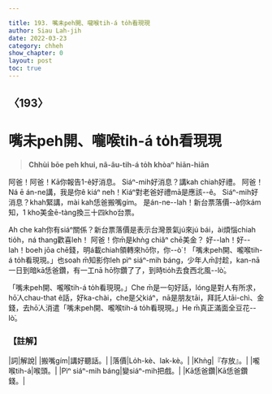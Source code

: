 ```yaml
---

title: 193. 嘴未peh開、嚨喉tih-á to̍h看現現
author: Siau Lah-jih
date: 2022-03-23
category: chheh
show_chapter: 0
layout: post
toc: true
---
```

  
## 〈193〉
# 嘴未peh開、嚨喉tih-á to̍h看現現
>**Chhùi bōe peh khui, nâ-âu-tih-á to̍h khòaⁿ hiān-hiān**

阿爸！阿爸！Kā你報告1-ê好消息。
Siáⁿ-mih好消息？講kah chiah好禮。
阿爸！Ná ē án-ne講，我是你ê kiáⁿ neh！Kiáⁿ對老爸好禮mā是應該--ê。
Siáⁿ-mih好消息？khah緊講，mài kah恁爸搬嘴gím。
是án-ne--lah！新台票落價--à你kám知，1 kho͘美金ē-tàng換三十四kho͘台票。

Ah che kah你有siáⁿ關係？新台票落價是表示台灣景氣jú來jú bái，ài煩惱chiah tio̍h，ná thang歡喜leh！
阿爸！你m̄是khǹg chiâⁿ chē美金？
好--lah！好--lah！boeh jōa chē錢，明á載chiah領轉來hō͘你，你--ò͘！「嘴未peh開、嚨喉tih-á to̍h看現現。」也soah m̄知影你leh pìⁿ siáⁿ-mih báng，少年人m̄討趁，kan-nā一日到暗kā恁爸鑽，有一工nā hō͘你鑽了了，到時tio̍h去食西北風--lò͘。

「嘴未peh開、嚨喉tih-á to̍h看現現。」Che m̄是一句好話，lóng是對人有所求，hō͘人chau-that ê話，好ka-chài，che是父kiáⁿ，nā是朋友tāi，拜託人tāi-chì、金錢，去hō͘人消遣「嘴未peh開、嚨喉tih-á to̍h看現現。」He m̄真正滿面全豆花--lò͘。

### 【註解】

|詞|解說|
|搬嘴gím|講好聽話。|
|落價|Lo̍h-kè、lak-kè。|
|Khǹg|『存放』。|
|嚨喉tih-á|喉頭。|
|Pìⁿ siáⁿ-mih báng|變siáⁿ-mih把戲。|
|Kā恁爸鑽|Kā恁爸鑽錢。|

